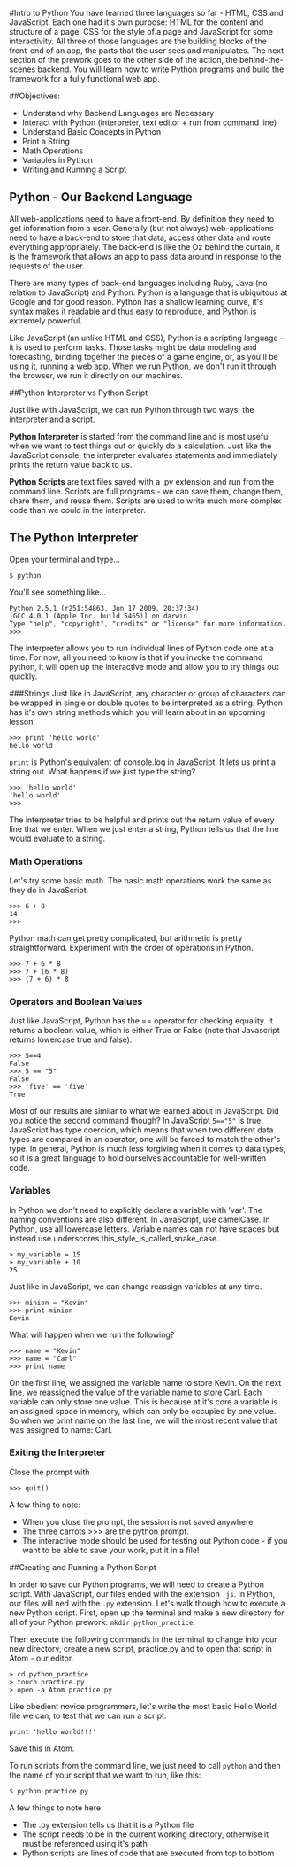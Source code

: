 
#Intro to Python
You have learned three languages so far - HTML, CSS and JavaScript. Each one had it's own purpose: HTML for the content and structure of a page, CSS for the style of a page and JavaScript for some interactivity. All three of those languages are the building blocks of the front-end of an app, the parts that the user sees and manipulates. The next section of the prework goes to the other side of the action, the behind-the-scenes backend. You will learn how to write Python programs and build the framework for a fully functional web app.

##Objectives:
+ Understand why Backend Languages are Necessary
+	Interact with Python (interpreter, text editor + run from command line)
+ Understand Basic Concepts in Python
+ Print a String
+ Math Operations
+ Variables in Python
+ Writing and Running a Script


## Python - Our Backend Language
All web-applications need to have a front-end. By definition they need to get information from a user. Generally (but not always) web-applications need to have a back-end to store that data, access  other data and route everything appropriately. The back-end is like the Oz behind the curtain, it is the framework that allows an app to pass data around in response to the requests of the user.

There are many types of back-end languages including Ruby, Java (no relation to JavaScript) and Python. Python is a language that is ubiquitous at Google and for good reason. Python has a shallow learning curve, it's syntax makes it readable and thus easy to reproduce, and Python is extremely powerful.

Like JavaScript (an unlike HTML and CSS), Python is a scripting language - it is used to perform tasks. Those tasks might be data modeling and forecasting, binding together the pieces of a game engine, or, as you'll be using it, running a web app. When we run Python, we don't run it through the browser, we run it directly on our machines.

##Python Interpreter vs Python Script

Just like with JavaScript, we can run Python through two ways: the interpreter and a script.

**Python Interpreter** is started from the command line and is most useful when we want to test things out or quickly do a calculation. Just like the JavaScript console, the interpreter evaluates statements and immediately prints the return value back to us.

**Python Scripts** are text files saved with a .py extension and run from the command line. Scripts are full programs - we can save them, change them, share them, and reuse them. Scripts are used to write much more complex code than we could in the interpreter.

## The Python Interpreter
Open your terminal and type...
```
$ python
```
You'll see something like...
```
Python 2.5.1 (r251:54863, Jun 17 2009, 20:37:34)
[GCC 4.0.1 (Apple Inc. build 5465)] on darwin
Type "help", "copyright", "credits" or "license" for more information.
>>>
```
The interpreter allows you to run individual lines of Python code one at a time. For now, all you need to know is that if you invoke the command python, it will open up the interactive mode and allow you to try things out quickly.

###Strings
Just like in JavaScript, any character or group of characters can be wrapped in single or double quotes to be interpreted as a string. Python has it's own string methods which you will learn about in an upcoming lesson.
```
>>> print 'hello world'
hello world
```
`print` is Python's equivalent of console.log in JavaScript. It lets us print a string out. What happens if we just type the string?

```
>>> 'hello world'
'hello world'
>>>
```
The interpreter tries to be helpful and prints out the return value of every line that we enter. When we just enter a string, Python tells us that the line would evaluate to a string.

### Math Operations
Let's try some basic math. The basic math operations work the same as they do in JavaScript.
```
>>> 6 + 8
14
>>>
```
Python math can get pretty complicated, but arithmetic is pretty straightforward. Experiment with the order of operations in Python.
```
>>> 7 + 6 * 8
>>> 7 + (6 * 8)
>>> (7 + 6) * 8
```

### Operators and Boolean Values
Just like JavaScript, Python has the == operator for checking equality. It returns a boolean value, which is either True or False (note that Javascript returns lowercase true and false).

```
>>> 5==4
False
>>> 5 == "5"
False
>>> 'five' == 'five'
True
```
Most of our results are similar to what we learned about in JavaScript. Did you notice the second command though? In JavaScript `5=="5"` is true. JavaScript has type coercion, which means that when two different data types are compared in an operator, one will be forced to match the other's type. In general, Python is much less forgiving when it comes to data types, so it is a great language to hold ourselves accountable for well-written code.

### Variables
In Python we don't need to explicitly declare a variable with  'var'. The naming conventions are also different. In JavaScript, use camelCase. In Python, use all lowercase letters. Variable names can not have spaces but instead use underscores this_style_is_called_snake_case.
```
> my_variable = 15
> my_variable + 10
25
```

Just like in JavaScript, we can change reassign variables at any time.
```
>>> minion = "Kevin"
>>> print minion
Kevin
```
What will happen when we run the following?
```
>>> name = "Kevin"
>>> name = "Carl"
>>> print name
```

On the first line, we assigned the variable name to store Kevin. On the next line, we reassigned the value of the variable name to store Carl. Each variable can only store one value. This is because at it's core a variable is an assigned space in memory, which can only be occupied by one value. So when we print name on the last line, we will the most recent value that was assigned to name: Carl.


### Exiting the Interpreter
Close the prompt with
```
>>> quit()
```
A few thing to note:
+ When you close the prompt, the session is not saved anywhere
+ The three carrots >>> are the python prompt.  
+ The interactive mode should be used for testing out Python code - if you want to be able to save your work, put it in a file!

##Creating and Running a Python Script

In order to save our Python programs, we will need to create a Python script. With JavaScript, our files ended with the extension `.js`. In Python, our files will ned with the `.py` extension. Let's walk though how to execute a new Python script. First, open up the terminal and make a new directory for all of your Python prework: `mkdir python_practice`.

Then execute the following commands in the terminal to change into your new directory, create a new script, practice.py and to open that script in Atom - our editor.
```
> cd python_practice
> touch practice.py
> open -a Atom practice.py
```

Like obedient novice programmers, let's write the most basic Hello World file we can, to test that we can run a script.
```
print 'hello world!!!'
```
Save this in Atom.

To run scripts from the command line, we just need to call `python` and then the name of your script that we want to run, like this:

```
$ python practice.py
```

A few things to note here:
+ The .py extension tells us that it is a Python file
+ The script needs to be in the current working directory, otherwise it must be referenced using it's path
+ Python scripts are lines of code that are executed from top to bottom

